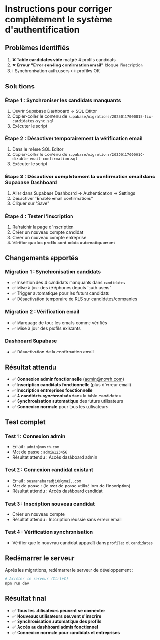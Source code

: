 # Instructions pour corriger complètement le système d'authentification

## Problèmes identifiés
1. ❌ **Table candidates vide** malgré 4 profils candidats
2. ❌ **Erreur "Error sending confirmation email"** bloque l'inscription
3. ℹ️ Synchronisation auth.users ↔ profiles OK

## Solutions

### Étape 1 : Synchroniser les candidats manquants
1. Ouvrir Supabase Dashboard → SQL Editor
2. Copier-coller le contenu de `supabase/migrations/20250117000015-fix-candidates-sync.sql`
3. Exécuter le script

### Étape 2 : Désactiver temporairement la vérification email
1. Dans le même SQL Editor
2. Copier-coller le contenu de `supabase/migrations/20250117000016-disable-email-confirmation.sql`
3. Exécuter le script

### Étape 3 : Désactiver complètement la confirmation email dans Supabase Dashboard
1. Aller dans Supabase Dashboard → Authentication → Settings
2. Désactiver "Enable email confirmations"
3. Cliquer sur "Save"

### Étape 4 : Tester l'inscription
1. Rafraîchir la page d'inscription
2. Créer un nouveau compte candidat
3. Créer un nouveau compte entreprise
4. Vérifier que les profils sont créés automatiquement

## Changements apportés

### Migration 1 : Synchronisation candidats
- ✅ Insertion des 4 candidats manquants dans `candidates`
- ✅ Mise à jour des téléphones depuis `auth.users"
- ✅ Trigger automatique pour les futurs candidats
- ✅ Désactivation temporaire de RLS sur candidates/companies

### Migration 2 : Vérification email
- ✅ Marquage de tous les emails comme vérifiés
- ✅ Mise à jour des profils existants

### Dashboard Supabase
- ✅ Désactivation de la confirmation email

## Résultat attendu
- ✅ **Connexion admin fonctionnelle** (admin@novrh.com)
- ✅ **Inscription candidats fonctionnelle** (plus d'erreur email)
- ✅ **Inscription entreprises fonctionnelle**
- ✅ **4 candidats synchronisés** dans la table candidates
- ✅ **Synchronisation automatique** des futurs utilisateurs
- ✅ **Connexion normale** pour tous les utilisateurs

## Test complet

### Test 1 : Connexion admin
- Email : `admin@novrh.com`
- Mot de passe : `admin123456`
- Résultat attendu : Accès dashboard admin

### Test 2 : Connexion candidat existant
- Email : `ousmanebaradji0@gmail.com`
- Mot de passe : (le mot de passe utilisé lors de l'inscription)
- Résultat attendu : Accès dashboard candidat

### Test 3 : Inscription nouveau candidat
- Créer un nouveau compte
- Résultat attendu : Inscription réussie sans erreur email

### Test 4 : Vérification synchronisation
- Vérifier que le nouveau candidat apparaît dans `profiles` et `candidates`

## Redémarrer le serveur
Après les migrations, redémarrer le serveur de développement :
```bash
# Arrêter le serveur (Ctrl+C)
npm run dev
```

## Résultat final
- ✅ **Tous les utilisateurs peuvent se connecter**
- ✅ **Nouveaux utilisateurs peuvent s'inscrire**
- ✅ **Synchronisation automatique des profils**
- ✅ **Accès au dashboard admin fonctionnel**
- ✅ **Connexion normale pour candidats et entreprises**
